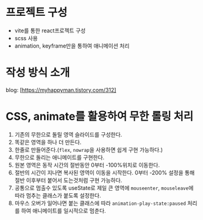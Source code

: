 # 프로젝트 구성

-   vite를 통한 react프로젝트 구성
-   scss 사용
-   animation, keyframe만을 통하여 애니메이션 처리

# 작성 방식 소개

blog: [https://myhappyman.tistory.com/312]

# CSS, animate를 활용하여 무한 롤링 처리

1. 기존의 무한으로 돌릴 영역 슬라이드를 구성한다.
2. 똑같은 영역을 하나 더 만든다.
3. 한줄로 만들어준다.(`flex`, `nowrap`을 사용하면 쉽게 구현 가능하다.)
4. 무한으로 돌리는 애니메이트를 구현한다.
5. 원본 영역은 동작 시간의 절반동안 0부터 -100%위치로 이동한다.
6. 절반의 시간이 지나면 복사된 영역이 이동을 시작한다. 0부터 -200% 설정을 통해 절반 이후부터 붙어서 도는것처럼 구현 가능하다.
7. 공통으로 멈출수 있도록 useState로 제일 큰 영역에 `mouseenter`, `mouseleave`에 따라 멈추는 클래스가 붙도록 설정한다.
8. 마우스 오버가 일어나면 붙는 클래스에 따라 `animation-play-state:paused` 처리를 하여 애니메이트를 일시적으로 멈춘다.
